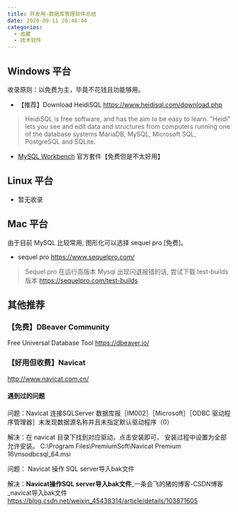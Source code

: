 ```yaml
---
title: 开发用-数据库管理软件总结
date: 2020-09-11 20:48:44
categories:
  - 收藏
  - 技术软件
---
```


## Windows 平台

收录原则：以免费为主，毕竟不花钱且功能够用。

* 【推荐】Download HeidiSQL
<https://www.heidisql.com/download.php>

> HeidiSQL is free software, and has the aim to be easy to learn. "Heidi" lets you see and edit data and structures from computers running one of the database systems MariaDB, MySQL, Microsoft SQL, PostgreSQL and SQLite.

* [MySQL Workbench](https://dev.mysql.com/downloads/workbench/) 官方套件【免费但是不太好用】

## Linux 平台

* 暂无收录

## Mac 平台

由于目前 MySQL 比较常用, 图形化可以选择 sequel pro [免费]。

* sequel pro
<https://www.sequelpro.com/>

> Sequel pro 在运行高版本 Mysql 出现闪退报错的话, 尝试下载 test-builds 版本 <https://sequelpro.com/test-builds>

## 其他推荐

### 【免费】DBeaver Community

Free Universal Database Tool <https://dbeaver.io/>

### 【好用但收费】Navicat

<http://www.navicat.com.cn/>

#### 遇到过的问题

问题：Navicat 连接SQLServer 数据库报［IM002］［Microsoft］［ODBC 驱动程序管理器］未发现数据源名称并且未指定默认驱动程序（0）

解决：在 navicat 目录下找到对应驱动，点击安装即可， 安装过程中设置为全部允许安装。
C:\Program Files\PremiumSoft\Navicat Premium 16\msodbcsql_64.msi

问题： Navicat 操作 SQL server导入bak文件

解决：**Navicat操作SQL server导入bak文件**_一条会飞的猪的博客-CSDN博客_navicat导入bak文件
<https://blog.csdn.net/weixin_45438314/article/details/103871605>
